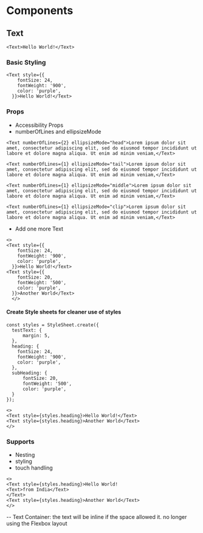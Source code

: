 # Components

## Text
```
<Text>Hello World!</Text>
```
### Basic Styling

```
<Text style={{
    fontSize: 24,
    fontWeight: '900',
    color: 'purple',
  }}>Hello World!</Text>
```

### Props
- Accessibility Props
- numberOfLines and ellipsizeMode
```
<Text numberOfLines={2} ellipsizeMode="head">Lorem ipsum dolor sit amet, consectetur adipiscing elit, sed do eiusmod tempor incididunt ut labore et dolore magna aliqua. Ut enim ad minim veniam,</Text>

<Text numberOfLines={1} ellipsizeMode="tail">Lorem ipsum dolor sit amet, consectetur adipiscing elit, sed do eiusmod tempor incididunt ut labore et dolore magna aliqua. Ut enim ad minim veniam,</Text>

<Text numberOfLines={1} ellipsizeMode="middle">Lorem ipsum dolor sit amet, consectetur adipiscing elit, sed do eiusmod tempor incididunt ut labore et dolore magna aliqua. Ut enim ad minim veniam,</Text>

<Text numberOfLines={1} ellipsizeMode="clip">Lorem ipsum dolor sit amet, consectetur adipiscing elit, sed do eiusmod tempor incididunt ut labore et dolore magna aliqua. Ut enim ad minim veniam,</Text>
```


- Add one more Text
```
<>
<Text style={{
    fontSize: 24,
    fontWeight: '900',
    color: 'purple',
  }}>Hello World!</Text>
<Text style={{
    fontSize: 20,
    fontWeight: '500',
    color: 'purple',
  }}>Another World</Text>
  </>
```
#### Create Style sheets for cleaner use of styles

```
const styles = StyleSheet.create({
  testText: {
      margin: 5,
  },
  heading: {
    fontSize: 24,
    fontWeight: '900',
    color: 'purple',
  },
  subHeading: {
      fontSize: 20,
      fontWeight: '500',
      color: 'purple',
  }
});
```

```
<>
<Text style={styles.heading}>Hello World!</Text>
<Text style={styles.heading}>Another World</Text>
</>
```

### Supports
- Nesting
- styling
- touch handling

```
<>
<Text style={styles.heading}>Hello World! 
<Text>from India</Text>
</Text>
<Text style={styles.heading}>Another World</Text>
</>
```

-- Text Container: the text will be inline if the space allowed it. no longer using the Flexbox layout


